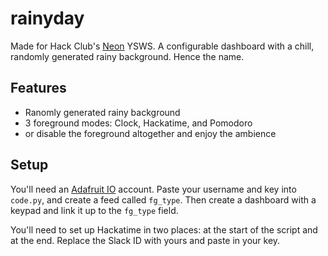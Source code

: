# rainyday
Made for Hack Club's [Neon](neon.hackclub.com) YSWS. A configurable dashboard with a chill, randomly generated rainy background. Hence the name.

## Features
- Ranomly generated rainy background
- 3 foreground modes: Clock, Hackatime, and Pomodoro
- or disable the foreground altogether and enjoy the ambience

## Setup
You'll need an [Adafruit IO](io.adafruit.com) account. Paste your username and key into `code.py`, and create a feed called `fg_type`. Then create a dashboard with a keypad and link it up to the `fg_type` field.

You'll need to set up Hackatime in two places: at the start of the script and at the end. Replace the Slack ID with yours and paste in your key.
